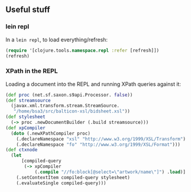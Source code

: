 ## Useful stuff

### lein repl

In a `lein repl`, to load everything/refresh:

``` clojure
(require '[clojure.tools.namespace.repl :refer [refresh]])
(refresh)
```

### XPath in the REPL

Loading a document into the REPL and running XPath queries against it:

``` clojure
(def proc (net.sf.saxon.s9api.Processor. false))
(def streamsource
  (javax.xml.transform.stream.StreamSource.
   "/home/bsa3/src/balticon-xsl/bidsheet.xsl"))
(def stylesheet
  (-> proc .newDocumentBuilder (.build streamsource)))
(def xpCompiler
  (doto (.newXPathCompiler proc)
    (.declareNamespace "xsl" "http://www.w3.org/1999/XSL/Transform")
    (.declareNamespace "fo" "http://www.w3.org/1999/XSL/Format")))
(def ctxnode
  (let
      [compiled-query
       (-> xpCompiler
           (.compile "//fo:block[@select=\"artwork/name\"]") .load)]
    (.setContextItem compiled-query stylesheet)
    (.evaluateSingle compiled-query)))
```
